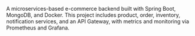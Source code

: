 A microservices-based e-commerce backend built with Spring Boot, MongoDB, and Docker. This project includes product, order, inventory, notification services, and an API Gateway, with metrics and monitoring via Prometheus and Grafana.
